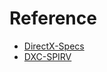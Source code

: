 

# Reference
- [DirectX-Specs](https://microsoft.github.io/DirectX-Specs/)
- [DXC-SPIRV](https://github.com/microsoft/DirectXShaderCompiler/blob/main/docs/SPIR-V.rst)
